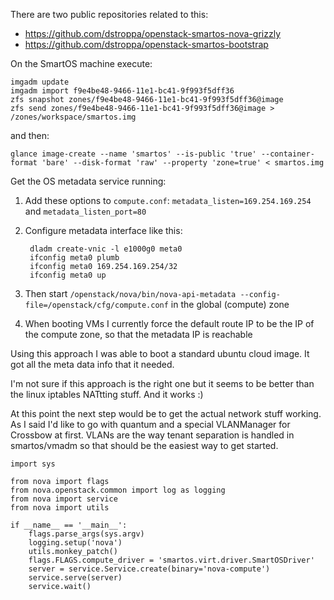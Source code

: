 There are two public repositories related to this:

* https://github.com/dstroppa/openstack-smartos-nova-grizzly
* https://github.com/dstroppa/openstack-smartos-bootstrap

On the SmartOS machine execute:

	imgadm update	
	imgadm import f9e4be48-9466-11e1-bc41-9f993f5dff36
	zfs snapshot zones/f9e4be48-9466-11e1-bc41-9f993f5dff36@image	
	zfs send zones/f9e4be48-9466-11e1-bc41-9f993f5dff36@image > /zones/workspace/smartos.img

and then:

	glance image-create --name 'smartos' --is-public 'true' --container-format 'bare' --disk-format 'raw' --property 'zone=true' < smartos.img

Get the OS metadata service running:

1. Add these options to `compute.conf`: `metadata_listen=169.254.169.254` and `metadata_listen_port=80`
2. Configure metadata interface like this:

		dladm create-vnic -l e1000g0 meta0
		ifconfig meta0 plumb
		ifconfig meta0 169.254.169.254/32
		ifconfig meta0 up

3. Then start `/openstack/nova/bin/nova-api-metadata --config-file=/openstack/cfg/compute.conf` in the global (compute) zone

4. When booting VMs I currently force the default route IP to be the IP of the compute zone, so that the metadata IP is reachable

Using this approach I was able to boot a standard ubuntu cloud image. It got all the meta data info that it needed.

I'm not sure if this approach is the right one but it seems to be better than the linux iptables NATtting stuff. And it works :)

At this point the next step would be to get the actual network stuff working. As I said I'd like to go with quantum and a  special VLANManager for Crossbow at first. VLANs are the way tenant separation is handled in smartos/vmadm  so that should be the easiest way to get started.


	import sys

	from nova import flags
	from nova.openstack.common import log as logging
	from nova import service
	from nova import utils

	if __name__ == '__main__':
    	flags.parse_args(sys.argv)
	    logging.setup('nova')
    	utils.monkey_patch()
	    flags.FLAGS.compute_driver = 'smartos.virt.driver.SmartOSDriver'
    	server = service.Service.create(binary='nova-compute')
	    service.serve(server)
    	service.wait()

